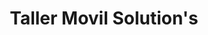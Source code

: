 ---
title: "Taller Movil Solution's"
url: /san-pedro-sula/taller-movil-solutions/
shop: teléfono móvil
---